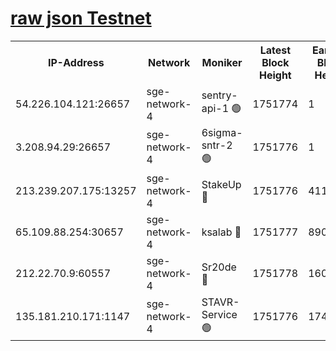 
[raw json Testnet](https://rpc-check.sget.stavr.tech/sget/rpc-sget-result.json)
=


<table><tr><th>IP-Address</th><th>Network</th><th>Moniker</th><th>Latest Block Height</th><th>Earliest Block Height</th><th>Catching Up</th><th>Tx Index</th><th>Voting Power</th><th>Scan Time</th></tr><tr><td>54.226.104.121:26657</td><td>sge-network-4</td><td>sentry-api-1 🟢</td><td>1751774</td><td>1</td><td>False</td><td>on</td><td>0</td><td>2024-02-26T21:04:07.111443310UTC</td></tr><tr><td>3.208.94.29:26657</td><td>sge-network-4</td><td>6sigma-sntr-2 🟢</td><td>1751776</td><td>1</td><td>False</td><td>on</td><td>0</td><td>2024-02-26T21:04:16.340240359UTC</td></tr><tr><td>213.239.207.175:13257</td><td>sge-network-4</td><td>StakeUp 🔴</td><td>1751776</td><td>411001</td><td>False</td><td>off</td><td>100</td><td>2024-02-26T21:04:15.428374243UTC</td></tr><tr><td>65.109.88.254:30657</td><td>sge-network-4</td><td>ksalab 🔴</td><td>1751777</td><td>890001</td><td>False</td><td>off</td><td>2308</td><td>2024-02-26T21:04:22.773106944UTC</td></tr><tr><td>212.22.70.9:60557</td><td>sge-network-4</td><td>Sr20de 🔴</td><td>1751778</td><td>1608978</td><td>False</td><td>on</td><td>104</td><td>2024-02-26T21:04:25.201887746UTC</td></tr><tr><td>135.181.210.171:1147</td><td>sge-network-4</td><td>STAVR-Service 🟢</td><td>1751776</td><td>1748001</td><td>False</td><td>on</td><td>0</td><td>2024-02-26T21:04:15.721944157UTC</td></tr></table>
